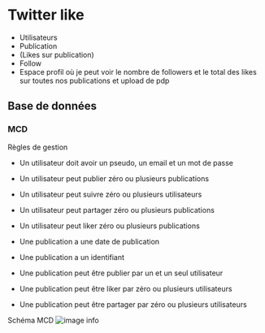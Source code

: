 # Twitter like

- Utilisateurs
- Publication
- (Likes sur publication)
- Follow
- Espace profil où je peut voir le nombre de followers et le total des likes sur toutes nos publications et upload de pdp

## Base de données
### MCD
Règles de gestion 
- Un utilisateur doit avoir un pseudo, un email et un mot de passe 
- Un utilisateur peut publier zéro ou plusieurs publications
- Un utilisateur peut suivre zéro ou plusieurs utilisateurs
- Un utilisateur peut partager zéro ou plusieurs publications
- Un utilisateur peut liker zéro ou plusieurs publications

- Une publication a une date de publication
- Une publication a un identifiant 
- Une publication peut être publier par un et un seul utilisateur
- Une publication peut être liker par zéro ou plusieurs utilisateurs
- Une publication peut être partager par zéro ou plusieurs utilisateurs 

Schéma MCD
![image info](/Dictionnaire_de_données.png)


